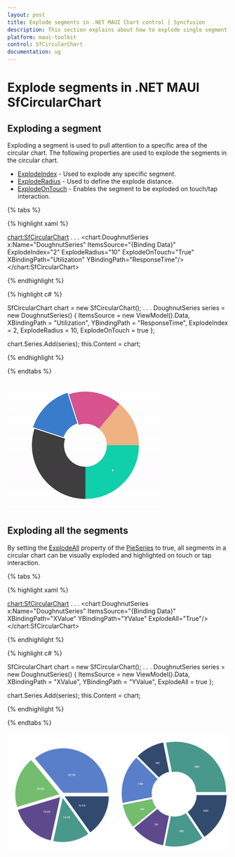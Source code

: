 ```yaml
---
layout: post
title: Explode segments in .NET MAUI Chart control | Syncfusion
description: This section explains about how to explode single segment or all segments in Syncfusion .NET MAUI Chart (SfCircularChart) control.
platform: maui-toolkit
control: SfCircularChart
documentation: ug
---
```


# Explode segments in .NET MAUI SfCircularChart

## Exploding a segment

Exploding a segment is used to pull attention to a specific area of the circular chart. The following properties are used to explode the segments in the circular chart.

* [ExplodeIndex](https://help.syncfusion.com/cr/maui-toolkit/Syncfusion.Maui.Toolkit.Charts.PieSeries.html#Syncfusion_Maui_Toolkit_Charts_PieSeries_ExplodeIndex) - Used to explode any specific segment.
* [ExplodeRadius](https://help.syncfusion.com/cr/maui-toolkit/Syncfusion.Maui.Toolkit.Charts.PieSeries.html#Syncfusion_Maui_Toolkit_Charts_PieSeries_ExplodeRadius) - Used to define the explode distance.
* [ExplodeOnTouch](https://help.syncfusion.com/cr/maui-toolkit/Syncfusion.Maui.Toolkit.Charts.PieSeries.html#Syncfusion_Maui_Toolkit_Charts_PieSeries_ExplodeOnTouch) - Enables the segment to be exploded on touch/tap interaction.

{% tabs %}

{% highlight xaml %}

<chart:SfCircularChart>
    . . .
    <chart:DoughnutSeries x:Name="DoughnutSeries"
                          ItemsSource="{Binding Data}"
                          ExplodeIndex="2"
                          ExplodeRadius="10"
                          ExplodeOnTouch="True"
                          XBindingPath="Utilization"
                          YBindingPath="ResponseTime"/>
</chart:SfCircularChart>

{% endhighlight %}

{% highlight c# %}

SfCircularChart chart = new SfCircularChart();
. . .
DoughnutSeries series = new DoughnutSeries()
{
    ItemsSource = new ViewModel().Data,
    XBindingPath = "Utilization",
    YBindingPath = "ResponseTime",
    ExplodeIndex = 2,
    ExplodeRadius = 10,
    ExplodeOnTouch = true
};

chart.Series.Add(series);
this.Content = chart;

{% endhighlight %}

{% endtabs %}

![Exploding a segment in a doughnut chart in MAUI.](Explode_images/explode_segment_in_circularchart.gif)

## Exploding all the segments

By setting the [ExplodeAll](https://help.syncfusion.com/cr/maui-toolkit/Syncfusion.Maui.Toolkit.Charts.PieSeries.html#Syncfusion_Maui_Toolkit_Charts_PieSeries_ExplodeAll) property of the [PieSeries](https://help.syncfusion.com/cr/maui-toolkit/Syncfusion.Maui.Toolkit.Charts.PieSeries.html) to true, all segments in a circular chart can be visually exploded and highlighted on touch or tap interaction.

{% tabs %}

{% highlight xaml %}

<chart:SfCircularChart>
    . . .
    <chart:DoughnutSeries x:Name="DoughnutSeries"
                          ItemsSource="{Binding Data}"
                          XBindingPath="XValue"
                          YBindingPath="YValue"
                          ExplodeAll="True"/>
</chart:SfCircularChart>

{% endhighlight %}

{% highlight c# %}

SfCircularChart chart = new SfCircularChart();
. . .
DoughnutSeries series = new DoughnutSeries()
{
    ItemsSource = new ViewModel().Data,
    XBindingPath = "XValue",
    YBindingPath = "YValue",
    ExplodeAll = true
};

chart.Series.Add(series);
this.Content = chart;

{% endhighlight %}

{% endtabs %}

![Exploding all support in MAUI.](Explode_images/MAUI_ExplodeAll.png)
